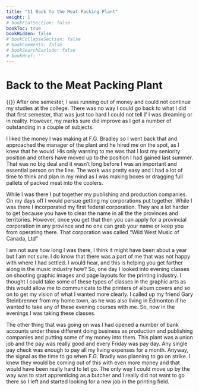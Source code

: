 ```yaml
---
title: "11 Back to the Meat Packing Plant"
weight: 1
# bookFlatSection: false
bookToc: true
bookHidden: false
# bookCollapseSection: false
# bookComments: false
# bookSearchExclude: false
# bookHref: ''
---
```

# Back to the Meat Packing Plant
{{<picture src="/images/MeatPacking.png"  width="300 px">}}
After one semester, I was running out of money and could not continue my studies at the college.  There was no way I could go back to what I did that first semester, that was just too hard I could not tell if I was dreaming or in reality.  However, my marks sure did improve as I got a number of outstanding in a couple of subjects.

I liked the money I was making at F.G. Bradley so I went back that and approached the manager of the plant and he hired me on the spot, as I knew that he would.  His only warning to me was that I lost my seniority position and others have moved up to the position I had gained last summer.  That was no big deal and it wasn’t long before I was an important and essential person on the line.  The work was pretty easy and I had a lot of time to think and plan in my mind as I was making boxes or dragging full pallets of packed meat into the coolers.

While I was there I put together my publishing and production companies.  On my days off I would persue getting my corporations put together.  While I was there I incorporated my first federal corporation.  They are a lot harder to get because you have to clear the name in all the the provinces and territories.  However, once you get that then you can apply for a provincial corporation in any province and no one can grab your name or keep you from operating there.  That corporation was called “Wild West Music of Canada, Ltd”

I am not sure how long I was there, I think it might have been about a year but I am not sure.  I do know that there was a part of me that was not happy with where I had settled.  I would hear, and this is helping you get farther along in the music industry how?  So, one day I looked into evening classes on shooting graphic images and page layouts for the printing industry.  I thought I could take some of these types of classes in the graphic arts as this would allow me to communicate to the printers of album covers and so on to get my vision of what I wanted more clearly.  I called up my friend Gary Steinbrenner from my home town, as he was also living in Edmonton if he wanted to take any of these evening courses with me.  So, now in the evenings I was taking these classes.

The other thing that was going on was I had opened a number of bank accounts under these different doing business as production and publishing companies and putting some of my money into them.  This plant was a union job and the pay was really good and every Friday was pay day.  Any single pay check was enough to pay all my living expenses for a month.  Anyway, the signal as the time to go when F.G. Bradly was planning to go on strike.  I knew they would be coming out of this with even more money and that would have been really hard to let go.  The only way I could move up by the way was to start apprenticing as a butcher and I really did not want to go there so I left and started looking for a new job in the printing field.